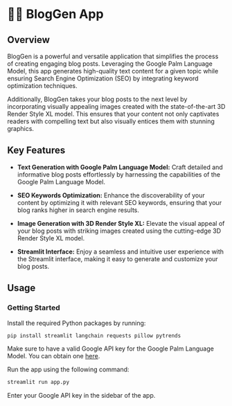# 🦜🔗 BlogGen App

## Overview
BlogGen is a powerful and versatile application that simplifies the process of creating engaging blog posts. Leveraging the Google Palm Language Model, this app generates high-quality text content for a given topic while ensuring Search Engine Optimization (SEO) by integrating keyword optimization techniques.

Additionally, BlogGen takes your blog posts to the next level by incorporating visually appealing images created with the state-of-the-art 3D Render Style XL model. This ensures that your content not only captivates readers with compelling text but also visually entices them with stunning graphics.



## Key Features
- **Text Generation with Google Palm Language Model:** Craft detailed and informative blog posts effortlessly by harnessing the capabilities of the Google Palm Language Model.

- **SEO Keywords Optimization:** Enhance the discoverability of your content by optimizing it with relevant SEO keywords, ensuring that your blog ranks higher in search engine results.

- **Image Generation with 3D Render Style XL:** Elevate the visual appeal of your blog posts with striking images created using the cutting-edge 3D Render Style XL model.

- **Streamlit Interface:** Enjoy a seamless and intuitive user experience with the Streamlit interface, making it easy to generate and customize your blog posts.


## Usage
### Getting Started
Install the required Python packages by running:

``` bash
pip install streamlit langchain requests pillow pytrends
```
Make sure to have a valid Google API key for the Google Palm Language Model. You can obtain one [here]('https://makersuite.google.com/app/apikey').

Run the app using the following command:

``` bash
streamlit run app.py
```
Enter your Google API key in the sidebar of the app.
